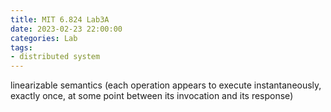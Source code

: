 ```yaml
---
title: MIT 6.824 Lab3A
date: 2023-02-23 22:00:00
categories: Lab
tags: 
- distributed system
---
```


linearizable semantics
(each operation appears to execute instantaneously,
exactly once, at some point between its invocation and
its response)


